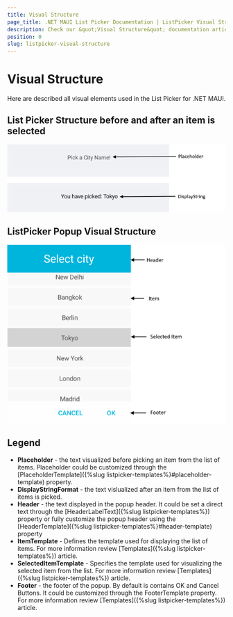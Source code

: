 ```yaml
---
title: Visual Structure
page_title: .NET MAUI List Picker Documentation | ListPicker Visual Structure
description: Check our &quot;Visual Structure&quot; documentation article for Telerik ListPicker for .NET MAUI.
position: 0
slug: listpicker-visual-structure
---
```


# Visual Structure

Here are described all visual elements used in the List Picker for .NET MAUI.

## List Picker Structure before and after an item is selected

![ListPicker Visual Structure](images/listpicker_structure_placeholder_display.png "Visual elements of ListPicker control")

## ListPicker Popup Visual Structure

![ListPicker Visual Structure Popup](images/listpicker_structure.png "Visual elements of List Picker Popup")

## Legend

- **Placeholder** - the text visualized before picking an item from the list of items. Placeholder could be customized through the [PlaceholderTemplate]({%slug listpicker-templates%}#placeholder-template) property.
- **DisplayStringFormat** - the text vislualized after an item from the list of items is picked.
- **Header** - the text displayed in the popup header. It could be set a direct text through the [HeaderLabelText]({%slug listpicker-templates%}) property or fully customize the popup header using the [HeaderTemplate]({%slug listpicker-templates%}#header-template) property
- **ItemTemplate**  - Defines the template used for displaying the list of items. For more information review [Templates]({%slug listpicker-templates%}) article. 
- **SelectedItemTemplate** - Specifies the template used for visualizing the selected item from the list. For more information review [Templates]({%slug listpicker-templates%}) article. 
- **Footer** - the footer of the popup. By default is contains OK and Cancel Buttons. It could be customized through the FooterTemplate property. For more information review [Templates]({%slug listpicker-templates%}) article. 